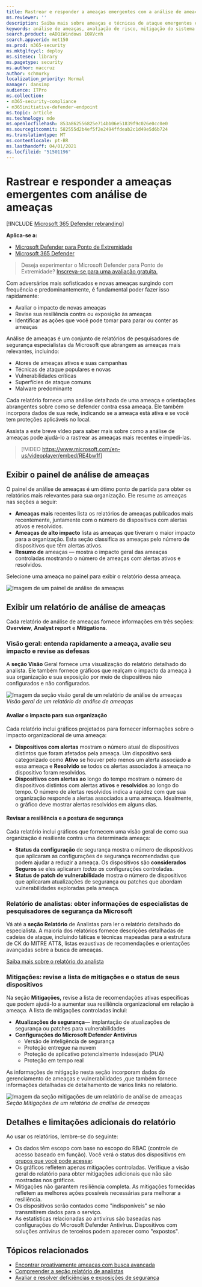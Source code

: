 ```yaml
---
title: Rastrear e responder a ameaças emergentes com a análise de ameaças do Microsoft Defender ATP
ms.reviewer: ''
description: Saiba mais sobre ameaças e técnicas de ataque emergentes e como impedi-las. Avalie o impacto deles em sua organização e avalie sua resiliência organizacional.
keywords: análise de ameaças, avaliação de risco, mitigação do sistema operacional, mitigação de microcódigo, status de mitigação
search.product: eADQiWindows 10XVcnh
search.appverid: met150
ms.prod: m365-security
ms.mktglfcycl: deploy
ms.sitesec: library
ms.pagetype: security
ms.author: maccruz
author: schmurky
localization_priority: Normal
manager: dansimp
audience: ITPro
ms.collection:
- m365-security-compliance
- m365initiative-defender-endpoint
ms.topic: article
ms.technology: mde
ms.openlocfilehash: 853a862556825e714bb06e51839f9c026e0cc0e0
ms.sourcegitcommit: 582555d2b4ef5f2e2494ffdeab2c1d49e5d6b724
ms.translationtype: MT
ms.contentlocale: pt-BR
ms.lasthandoff: 04/01/2021
ms.locfileid: "51501196"
---
```

# <a name="track-and-respond-to-emerging-threats-with-threat-analytics"></a>Rastrear e responder a ameaças emergentes com análise de ameaças 

[!INCLUDE [Microsoft 365 Defender rebranding](../../includes/microsoft-defender.md)]

**Aplica-se a:**
- [Microsoft Defender para Ponto de Extremidade](https://go.microsoft.com/fwlink/?linkid=2154037)
- [Microsoft 365 Defender](https://go.microsoft.com/fwlink/?linkid=2118804)

> Deseja experimentar o Microsoft Defender para Ponto de Extremidade? [Inscreva-se para uma avaliação gratuita.](https://www.microsoft.com/microsoft-365/windows/microsoft-defender-atp?ocid=docs-wdatp-exposedapis-abovefoldlink)

Com adversários mais sofisticados e novas ameaças surgindo com frequência e predominantemente, é fundamental poder fazer isso rapidamente:

- Avaliar o impacto de novas ameaças
- Revise sua resiliência contra ou exposição às ameaças
- Identificar as ações que você pode tomar para parar ou conter as ameaças

Análise de ameaças é um conjunto de relatórios de pesquisadores de segurança especialistas da Microsoft que abrangem as ameaças mais relevantes, incluindo:

- Atores de ameaças ativos e suas campanhas
- Técnicas de ataque populares e novas
- Vulnerabilidades críticas
- Superfícies de ataque comuns
- Malware predominante

Cada relatório fornece uma análise detalhada de uma ameaça e orientações abrangentes sobre como se defender contra essa ameaça. Ele também incorpora dados de sua rede, indicando se a ameaça está ativa e se você tem proteções aplicáveis no local.

Assista a este breve vídeo para saber mais sobre como a análise de ameaças pode ajudá-lo a rastrear as ameaças mais recentes e impedi-las.
<p></p>

> [!VIDEO https://www.microsoft.com/en-us/videoplayer/embed/RE4bw1f]

## <a name="view-the-threat-analytics-dashboard"></a>Exibir o painel de análise de ameaças

O painel de análise de ameaças é um ótimo ponto de partida para obter os relatórios mais relevantes para sua organização. Ele resume as ameaças nas seções a seguir:

- **Ameaças mais** recentes lista os relatórios de ameaças publicados mais recentemente, juntamente com o número de dispositivos com alertas ativos e resolvidos.
- **Ameaças de alto impacto** lista as ameaças que tiveram o maior impacto para a organização. Esta seção classifica as ameaças pelo número de dispositivos que têm alertas ativos.
- **Resumo de** ameaças — mostra o impacto geral das ameaças controladas mostrando o número de ameaças com alertas ativos e resolvidos.

Selecione uma ameaça no painel para exibir o relatório dessa ameaça.

![Imagem de um painel de análise de ameaças](images/ta_dashboard.png)

## <a name="view-a-threat-analytics-report"></a>Exibir um relatório de análise de ameaças

Cada relatório de análise de ameaças fornece informações em três seções: **Overview**, **Analyst report** e **Mitigations**.

### <a name="overview-quickly-understand-the-threat-assess-its-impact-and-review-defenses"></a>Visão geral: entenda rapidamente a ameaça, avalie seu impacto e revise as defesas

A **seção Visão** Geral fornece uma visualização do relatório detalhado do analista. Ele também fornece gráficos que realçam o impacto da ameaça à sua organização e sua exposição por meio de dispositivos não configurados e não configurados.

![Imagem da seção visão geral de um relatório de análise de ameaças ](images/ta-overview.png)
 _Visão geral de um relatório de análise de ameaças_

#### <a name="assess-the-impact-to-your-organization"></a>Avaliar o impacto para sua organização
Cada relatório inclui gráficos projetados para fornecer informações sobre o impacto organizacional de uma ameaça:
- **Dispositivos com alertas** mostram o número atual de dispositivos distintos que foram afetados pela ameaça. Um dispositivo será categorizado como **Ativo** se houver pelo menos um  alerta associado a essa ameaça e **Resolvido** se todos os alertas associados à ameaça no dispositivo foram resolvidos.
- **Dispositivos com alertas ao** longo do tempo mostram o número de dispositivos distintos com alertas **ativos** e **resolvidos** ao longo do tempo. O número de alertas resolvidos indica a rapidez com que sua organização responde a alertas associados a uma ameaça. Idealmente, o gráfico deve mostrar alertas resolvidos em alguns dias.

#### <a name="review-security-resilience-and-posture"></a>Revisar a resiliência e a postura de segurança
Cada relatório inclui gráficos que fornecem uma visão geral de como sua organização é resiliente contra uma determinada ameaça:
- **Status da configuração** de segurança mostra o número de dispositivos que aplicaram as configurações de segurança recomendadas que podem ajudar a reduzir a ameaça. Os dispositivos são **considerados Seguros** se eles aplicaram _todas as_ configurações controladas.
- **Status de patch de vulnerabilidade** mostra o número de dispositivos que aplicaram atualizações de segurança ou patches que abordam vulnerabilidades exploradas pela ameaça.

### <a name="analyst-report-get-expert-insight-from-microsoft-security-researchers"></a>Relatório de analistas: obter informações de especialistas de pesquisadores de segurança da Microsoft
Vá até a **seção Relatório** de Analistas para ler o relatório detalhado do especialista. A maioria dos relatórios fornece descrições detalhadas de cadeias de ataque, incluindo táticas e técnicas mapeadas para [](advanced-hunting-overview.md) a estrutura de CK do MITRE ATT&, listas exaustivas de recomendações e orientações avançadas sobre a busca de ameaças.

[Saiba mais sobre o relatório do analista](threat-analytics-analyst-reports.md)

### <a name="mitigations-review-list-of-mitigations-and-the-status-of-your-devices"></a>Mitigações: revise a lista de mitigações e o status de seus dispositivos
Na seção **Mitigações,** revise a lista de recomendações ativas específicas que podem ajudá-lo a aumentar sua resiliência organizacional em relação à ameaça. A lista de mitigações controladas inclui:

- **Atualizações de segurança**— implantação de atualizações de segurança ou patches para vulnerabilidades
- **Configurações do Microsoft Defender Antivírus**
  - Versão de inteligência de segurança
  - Proteção entregue na nuvem  
  - Proteção de aplicativo potencialmente indesejado (PUA)
  - Proteção em tempo real
 
As informações de mitigação nesta seção incorporam dados do gerenciamento de ameaças e vulnerabilidades [,](next-gen-threat-and-vuln-mgt.md)que também fornece informações detalhadas de detalhamento de vários links no relatório.

![Imagem da seção mitigações de um relatório de análise de ameaças ](images/ta-mitigations.png)
 _Seção Mitigações de um relatório de análise de ameaças_

## <a name="additional-report-details-and-limitations"></a>Detalhes e limitações adicionais do relatório
Ao usar os relatórios, lembre-se do seguinte: 

- Os dados têm escopo com base no escopo do RBAC (controle de acesso baseado em função). Você verá o status dos dispositivos em [grupos que você pode acessar](machine-groups.md).
- Os gráficos refletem apenas mitigações controladas. Verifique a visão geral do relatório para obter mitigações adicionais que não são mostradas nos gráficos.
- Mitigações não garantem resiliência completa. As mitigações fornecidas refletem as melhores ações possíveis necessárias para melhorar a resiliência.
- Os dispositivos serão contados como "indisponíveis" se não transmitirem dados para o serviço.
- As estatísticas relacionadas ao antivírus são baseadas nas configurações do Microsoft Defender Antivírus. Dispositivos com soluções antivírus de terceiros podem aparecer como "expostos".

## <a name="related-topics"></a>Tópicos relacionados
- [Encontrar proativamente ameaças com busca avançada](advanced-hunting-overview.md) 
- [Compreender a seção relatório de analistas](threat-analytics-analyst-reports.md)
- [Avaliar e resolver deficiências e exposições de segurança](next-gen-threat-and-vuln-mgt.md)